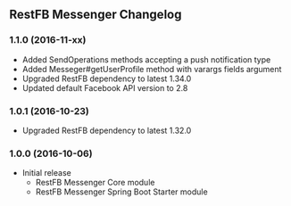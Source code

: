 ##  RestFB Messenger Changelog

### 1.1.0 (2016-11-xx)

* Added SendOperations methods accepting a push notification type
* Added Messeger#getUserProfile method with varargs fields argument
* Upgraded RestFB dependency to latest 1.34.0
* Updated default Facebook API version to 2.8 

### 1.0.1 (2016-10-23)

* Upgraded RestFB dependency to latest 1.32.0

### 1.0.0 (2016-10-06)

* Initial release
  * RestFB Messenger Core module
  * RestFB Messenger Spring Boot Starter module
